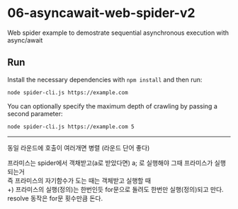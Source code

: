 # 06-asyncawait-web-spider-v2

Web spider example to demostrate sequential asynchronous execution with async/await

## Run

Install the necessary dependencies with `npm install` and then run:

```bash
node spider-cli.js https://example.com
```

You can optionally specify the maximum depth of crawling by passing a second parameter:

```bash
node spider-cli.js https://example.com 5
```
----
동일 라운드에 호출이 여러개면 병렬 (라운드 단어 좋다)  

프라미스는 spider에서 객채받고(a로 받았다면) a; 로 실행해야 그때 프라미스가 실행되는거  
즉 프라미스의 자기함수가 도는 때는 객체받고 실행할 때  
+) 프라미스의 실행(정의)는 한번인듯 for문으로 돌려도 한번만 실행(정의)되고 만다. resolve 동작은 for문 횟수만큼 돈다.